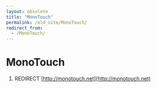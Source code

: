 ```yaml
---
layout: obsolete
title: "MonoTouch"
permalink: /old_site/MonoTouch/
redirect_from:
  - /MonoTouch/
---
```


MonoTouch
=========

1.  REDIRECT [http://monotouch.net](http://monotouch.net)


